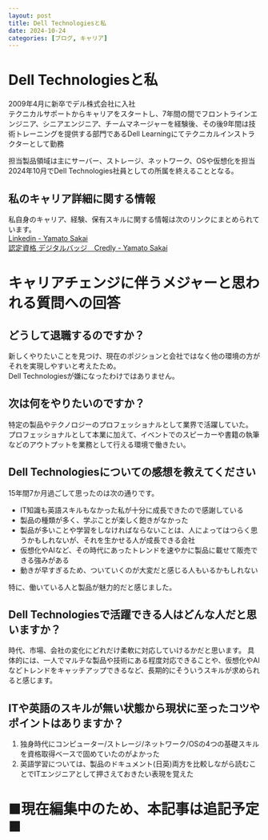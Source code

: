 ```yaml
---
layout: post
title: Dell Technologiesと私
date: 2024-10-24
categories: [ブログ, キャリア]
---
```


# Dell Technologiesと私
2009年4月に新卒でデル株式会社に入社  
テクニカルサポートからキャリアをスタートし、7年間の間でフロントラインエンジニア、シニアエンジニア、チームマネージャーを経験後、その後9年間は技術トレーニングを提供する部門であるDell Learningにてテクニカルインストラクターとして勤務

担当製品領域は主にサーバー、ストレージ、ネットワーク、OSや仮想化を担当
2024年10月でDell Technologies社員としての所属を終えることとなる。

## 私のキャリア詳細に関する情報
私自身のキャリア、経験、保有スキルに関する情報は次のリンクにまとめられています。   
[Linkedin - Yamato Sakai](https://www.linkedin.com/in/yamato-sakai/?locale=ja_JP)  
[認定資格 デジタルバッジ　Credly - Yamato Sakai](https://www.credly.com/users/yamato-sakai)

# キャリアチェンジに伴うメジャーと思われる質問への回答
## どうして退職するのですか？
新しくやりたいことを見つけ、現在のポジションと会社ではなく他の環境の方がそれを実現しやすいと考えたため。  
Dell Technologiesが嫌になったわけではありません。

## 次は何をやりたいのですか？
特定の製品やテクノロジーのプロフェッショナルとして業界で活躍していた。  
プロフェッショナルとして本業に加えて、イベントでのスピーカーや書籍の執筆などのアウトプットを業務として行える環境で働きたい。

## Dell Technologiesについての感想を教えてください
15年間7か月過ごして思ったのは次の通りです。
- IT知識も英語スキルもなかった私が十分に成長できたので感謝している
- 製品の種類が多く、学ぶことが楽しく飽きがなかった
- 製品が多いことや学習をしなければならないことは、人によってはつらく思うかもしれないが、それを生かせる人が成長できる会社
- 仮想化やAIなど、その時代にあったトレンドを速やかに製品に載せて販売できる強みがある
- 動きが早すぎるため、ついていくのが大変だと感じる人もいるかもしれない

特に、働いている人と製品が魅力的だと感じました。  

## Dell Technologiesで活躍できる人はどんな人だと思いますか？
時代、市場、会社の変化にどれだけ柔軟に対応していけるかだと思います。
具体的には、一人でマルチな製品や技術にある程度対応できることや、仮想化やAIなどトレンドをキャッチアップできるなど、長期的にそういうスキルが求められると感じます。

## ITや英語のスキルが無い状態から現状に至ったコツやポイントはありますか？
1. 独身時代にコンピューター/ストレージ/ネットワーク/OSの4つの基礎スキルを資格取得ベースで固めていたのがよかった
1. 英語学習については、製品のドキュメント(日英)両方を比較しながら読むことでITエンジニアとして押さえておきたい表現を覚えた

# ■現在編集中のため、本記事は追記予定■